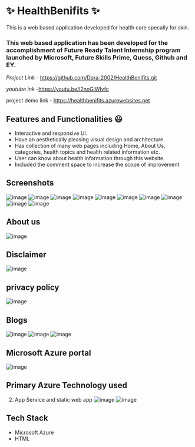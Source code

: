 # ✨ HealthBenifits ✨

This is a web based application developed for health care specally for skin.

### This web based application has been developed for the accomplishment of Future Ready Talent Internship program launched by Microsoft, Future Skills Prime, Quess, Github and EY.


*Project Link* - https://github.com/Dora-2002/HealthBenifits.git

*youtube ink*  -https://youtu.be/i2noGiWIvfc

project demo link - https://healthbenifits.azurewebsites.net
## Features and Functionalities 😃

- Interactive and responsive UI.
- Have an aesthetically pleasing visual design and architecture.
- Has collection of many web pages including Home, About Us, categories, health topics and health related information etc.
- User can know about health information through this website.
- Included the comment space to increase the scope of improvement 

## Screenshots
![image](https://user-images.githubusercontent.com/118513179/204717652-b306bae6-6b9d-4ecf-bc8e-44847598b418.png)
![image](https://user-images.githubusercontent.com/118513179/204717699-d219f2be-4a55-4364-a877-8059cb8b5ab1.png)
![image](https://user-images.githubusercontent.com/118513179/204717790-fe8d8891-6c90-4d03-bf28-117ca5b634ee.png)
![image](https://user-images.githubusercontent.com/118513179/204717841-5cb194c9-6409-4c3e-867c-721b91d70809.png)
![image](https://user-images.githubusercontent.com/118513179/204717898-9c9963ef-5596-47ac-99e4-f7936c1c7ae9.png)
![image](https://user-images.githubusercontent.com/118513179/204717950-819db7af-ff9c-4068-a3c8-5d2c4e350408.png)
![image](https://user-images.githubusercontent.com/118513179/204717984-699a72f8-4548-4a38-b259-17be31773408.png)
![image](https://user-images.githubusercontent.com/118513179/204718026-54fb2a72-24e2-4e69-bbdd-9583c04e8de9.png)
![image](https://user-images.githubusercontent.com/118513179/204718078-635523ee-501e-4698-95ed-b5f6dc7f1788.png)
![image](https://user-images.githubusercontent.com/118513179/204718133-39f0b6d0-2b17-4720-90a1-927c0c151a79.png)

## About us
![image](https://user-images.githubusercontent.com/118513179/204718195-4f24d679-6bf8-48b0-90ad-9cbb2d9ae87e.png)

## Disclaimer
![image](https://user-images.githubusercontent.com/118513179/204718255-7fe1c359-d4e0-41f3-add4-8db7d6346458.png)

## privacy policy
![image](https://user-images.githubusercontent.com/118513179/204718304-7b987013-e187-4049-ac5c-ee5f9271bcee.png)

## Blogs
![image](https://user-images.githubusercontent.com/118513179/204718429-de079bed-4bec-4a55-91bc-60732170093f.png)
![image](https://user-images.githubusercontent.com/118513179/204718477-4fd50015-b98a-4659-950a-ebd5a8f3400c.png)
![image](https://user-images.githubusercontent.com/118513179/204718527-3bd9344c-93c3-40fb-8962-dd9b51b8c6ee.png)

## Microsoft Azure portal
![image](https://user-images.githubusercontent.com/118513179/208098995-27cc185d-31be-4c0b-8ce6-c4941b858832.png)

## Primary Azure Technology used
2. App Service and static web app
![image](https://user-images.githubusercontent.com/118513179/204718672-17eceb34-00df-4c3e-9add-bf108f493e15.png)
![image](https://user-images.githubusercontent.com/118513179/208091454-f72e791d-cdba-48f6-ae14-0b7ca07dfc2b.png)

## Tech Stack
- Microsoft Azure
- HTML
